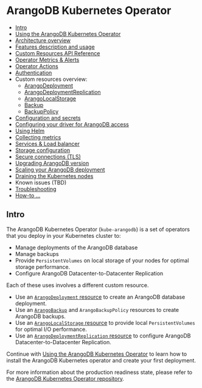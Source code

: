 # ArangoDB Kubernetes Operator

- [Intro](#intro)
- [Using the ArangoDB Kubernetes Operator](using-the-operator.md)
- [Architecture overview](design/README.md)
- [Features description and usage](features/README.md)
- [Custom Resources API Reference](api/README.md)
- [Operator Metrics & Alerts](generated/metrics/README.md)
- [Operator Actions](generated/actions.md)
- [Authentication](authentication.md)
- Custom resources overview:
  - [ArangoDeployment](deployment-resource-reference.md)
  - [ArangoDeploymentReplication](deployment-replication-resource-reference.md)
  - [ArangoLocalStorage](storage-resource.md)
  - [Backup](backup-resource.md)
  - [BackupPolicy](backuppolicy-resource.md)
- [Configuration and secrets](configuration-and-secrets.md)
- [Configuring your driver for ArangoDB access](driver-configuration.md)
- [Using Helm](helm.md)
- [Collecting metrics](metrics.md)
- [Services & Load balancer](services-and-load-balancer.md)
- [Storage configuration](storage.md)
- [Secure connections (TLS)](tls.md)
- [Upgrading ArangoDB version](upgrading.md)
- [Scaling your ArangoDB deployment](scaling.md)
- [Draining the Kubernetes nodes](draining-nodes.md)
- Known issues (TBD)
- [Troubleshooting](troubleshooting.md)
- [How-to ...](how-to/README.md)

## Intro

The ArangoDB Kubernetes Operator (`kube-arangodb`) is a set of operators
that you deploy in your Kubernetes cluster to:

- Manage deployments of the ArangoDB database
- Manage backups
- Provide `PersistentVolumes` on local storage of your nodes for optimal storage performance.
- Configure ArangoDB Datacenter-to-Datacenter Replication

Each of these uses involves a different custom resource.

- Use an [`ArangoDeployment` resource](deployment-resource-reference.md) to
  create an ArangoDB database deployment.
- Use an [`ArangoBackup`](backup-resource.md) and `ArangoBackupPolicy` resources to
  create ArangoDB backups.
- Use an [`ArangoLocalStorage` resource](storage-resource.md) to
  provide local `PersistentVolumes` for optimal I/O performance.
- Use an [`ArangoDeploymentReplication` resource](deployment-replication-resource-reference.md) to
  configure ArangoDB Datacenter-to-Datacenter Replication.

Continue with [Using the ArangoDB Kubernetes Operator](using-the-operator.md)
to learn how to install the ArangoDB Kubernetes operator and create
your first deployment.

For more information about the production readiness state, please refer to the
[ArangoDB Kubernetes Operator repository](https://github.com/arangodb/kube-arangodb#production-readiness-state).
